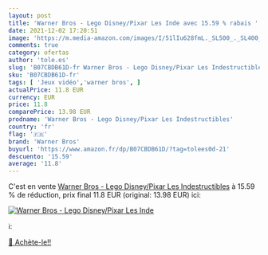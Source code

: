 ```yaml
---
layout: post
title: 'Warner Bros - Lego Disney/Pixar Les Inde avec 15.59 % rabais '
date: 2021-12-02 17:20:51
image: 'https://m.media-amazon.com/images/I/51lIu628fmL._SL500_._SL400_.jpg'
comments: true
category: ofertas
author: 'tole.es'
slug: 'B07CBDB61D-fr Warner Bros - Lego Disney/Pixar Les Indestructibles'
sku: 'B07CBDB61D-fr'
tags: [ 'Jeux vidéo','warner bros', ]
actualPrice: 11.8 EUR
currency: EUR
price: 11.8
comparePrice: 13.98 EUR
prodname: 'Warner Bros - Lego Disney/Pixar Les Indestructibles'
country: 'fr'
flag: '🇫🇷'
brand: 'Warner Bros'
buyurl: 'https://www.amazon.fr/dp/B07CBDB61D/?tag=tolees0d-21'
descuento: '15.59'
average: '11.8'
---
```


C'est en vente [Warner Bros - Lego Disney/Pixar Les Indestructibles](https://www.amazon.fr/dp/B07CBDB61D/?tag=tolees0d-21)  à  15.59 % de réduction, prix final  11.8 EUR (original: 13.98 EUR) ici:

[![Warner Bros - Lego Disney/Pixar Les Inde](https://m.media-amazon.com/images/I/51lIu628fmL._SL500_._SL400_.jpg)](https://www.amazon.fr/dp/B07CBDB61D/?tag=tolees0d-21)

ℹ️:


[🛒 Achète-le!!](https://www.amazon.fr/dp/B07CBDB61D/?tag=tolees0d-21)
